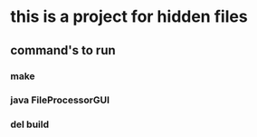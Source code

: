 # this is a project for hidden files

## command's to run
### make
### java FileProcessorGUI
### del build
